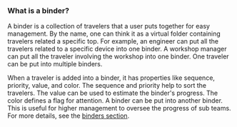 ### What is a binder?

A binder is a collection of travelers that a user puts together for easy
management. By the name, one can think it as a virtual folder containing
travelers related a specific top. For example, an engineer can put all the
travelers related to a specific device into one binder. A workshop manager can
put all the traveler involving the workshop into one binder. One traveler can be
put into multiple binders.

When a traveler is added into a binder, it has properties like sequence,
priority, value, and color. The sequence and priority help to sort the
travelers. The value can be used to estimate the binder's progress. The color
defines a flag for attention. A binder can be put into another binder. This is
useful for higher management to oversee the progress of sub teams. For more
details, see the [binders section](#binders).
